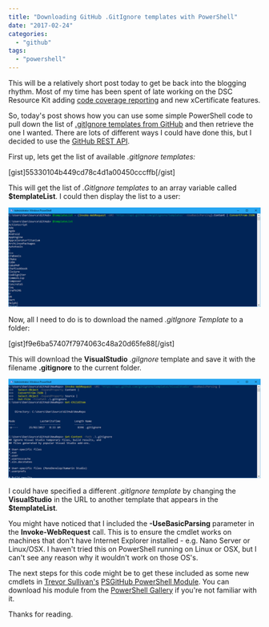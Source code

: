 ```yaml
---
title: "Downloading GitHub .GitIgnore templates with PowerShell"
date: "2017-02-24"
categories:
  - "github"
tags:
  - "powershell"
---
```


This will be a relatively short post today to get be back into the blogging rhythm. Most of my time has been spent of late working on the DSC Resource Kit adding [code coverage reporting](https://codecov.io/gh/PlagueHO/xNetworking/) and new xCertificate features.

So, today's post shows how you can use some simple PowerShell code to pull down the list of [.gitIgnore templates from GitHub](https://github.com/github/gitignore) and then retrieve the one I wanted. There are lots of different ways I could have done this, but I decided to use the [GitHub REST API](https://developer.github.com/v3/gitignore/).

First up, lets get the list of available _.gitIgnore templates:_

\[gist\]55330104b449cd78c4d1a00450cccffb\[/gist\]

This will get the list of _.GitIgnore templates_ to an array variable called **$templateList**. I could then display the list to a user:

![ss_ghgi_getgitignoretemplates](/images/ss_ghgi_getgitignoretemplates.png)

Now, all I need to do is to download the named _.gitIgnore Template_ to a folder:

\[gist\]f9e6ba57407f7974063c48a20d65fe88\[/gist\]

This will download the **VisualStudio** _.giIgnore_ template and save it with the filename **.gitignore** to the current folder.

![ss_ghgi_getgitignorefile](/images/ss_ghgi_getgitignorefile.png)

I could have specified a different _.gitIgnore template_ by changing the **VisualStudio** in the URL to another template that appears in the **$templateList**.

You might have noticed that I included the **\-UseBasicParsing** parameter in the **Invoke-WebRequest** call. This is to ensure the cmdlet works on machines that don't have Internet Explorer installed - e.g. Nano Server or Linux/OSX. I haven't tried this on PowerShell running on Linux or OSX, but I can't see any reason why it wouldn't work on those OS's.

The next steps for this code might be to get these included as some new cmdlets in [Trevor Sullivan's](https://twitter.com/pcgeek86) [PSGitHub PowerShell Module](https://github.com/pcgeek86/PSGitHub). You can download his module from the [PowerShell Gallery](https://www.powershellgallery.com/packages/PSGitHub) if you're not familiar with it.

Thanks for reading.

